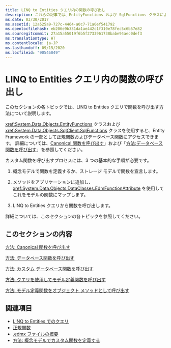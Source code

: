 ```yaml
---
title: LINQ to Entities クエリ内の関数の呼び出し
description: これらの記事では、EntityFunctions および SqlFunctions クラスにより、Entity Framework の一部として正規関数およびデータベース関数へのアクセスが可能になるしくみについて説明します。
ms.date: 03/30/2017
ms.assetid: 12a525a9-727c-4464-a0c7-71a0ef541792
ms.openlocfilehash: eb206e9b331da1ae442c1f310e78fec5c6b57e82
ms.sourcegitcommit: 27a15a55019f6b5f2733961738babe94aec0def3
ms.translationtype: HT
ms.contentlocale: ja-JP
ms.lasthandoff: 09/15/2020
ms.locfileid: "90546049"
---
```

# <a name="calling-functions-in-linq-to-entities-queries"></a>LINQ to Entities クエリ内の関数の呼び出し
このセクションの各トピックでは、LINQ to Entities クエリで関数を呼び出す方法について説明します。  
  
 <xref:System.Data.Objects.EntityFunctions> クラスおよび <xref:System.Data.Objects.SqlClient.SqlFunctions> クラスを使用すると、Entity Framework の一部として正規関数およびデータベース関数にアクセスできます。 詳細については、[Canonical 関数を呼び出す](how-to-call-canonical-functions.md)」および「[方法:データベース関数を呼び出す](how-to-call-database-functions.md)」を参照してください。  
  
 カスタム関数を呼び出すプロセスには、3 つの基本的な手順が必要です。  
  
1. 概念モデルで関数を定義するか、ストレージ モデルで関数を宣言します。  
  
2. メソッドをアプリケーションに追加し、<xref:System.Data.Objects.DataClasses.EdmFunctionAttribute> を使用してこれをモデルの関数にマップします。  
  
3. LINQ to Entities クエリから関数を呼び出します。  
  
 詳細については、このセクションの各トピックを参照してください。  
  
## <a name="in-this-section"></a>このセクションの内容  
 [方法: Canonical 関数を呼び出す](how-to-call-canonical-functions.md)  
  
 [方法: データベース関数を呼び出す](how-to-call-database-functions.md)  
  
 [方法: カスタム データベース関数を呼び出す](how-to-call-custom-database-functions.md)  
  
 [方法: クエリを使用してモデル定義関数を呼び出す](how-to-call-model-defined-functions-in-queries.md)  
  
 [方法: モデル定義関数をオブジェクト メソッドとして呼び出す](how-to-call-model-defined-functions-as-object-methods.md)  
  
## <a name="see-also"></a>関連項目

- [LINQ to Entities でのクエリ](queries-in-linq-to-entities.md)
- [正規関数](canonical-functions.md)
- [.edmx ファイルの概要](/previous-versions/dotnet/netframework-4.0/cc982042(v=vs.100))
- [方法: 概念モデルでカスタム関数を定義する](/previous-versions/dotnet/netframework-4.0/dd456812(v=vs.100))
